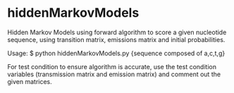 hiddenMarkovModels
==================

Hidden Markov Models using forward algorithm to score a given nucleotide sequence, using transition matrix, emissions matrix and initial probabilities.

Usage: $ python hiddenMarkovModels.py {sequence composed of a,c,t,g}

For test condition to ensure algorithm is accurate, use the test condition variables (transmission matrix and emission matrix) and comment out the given matrices.